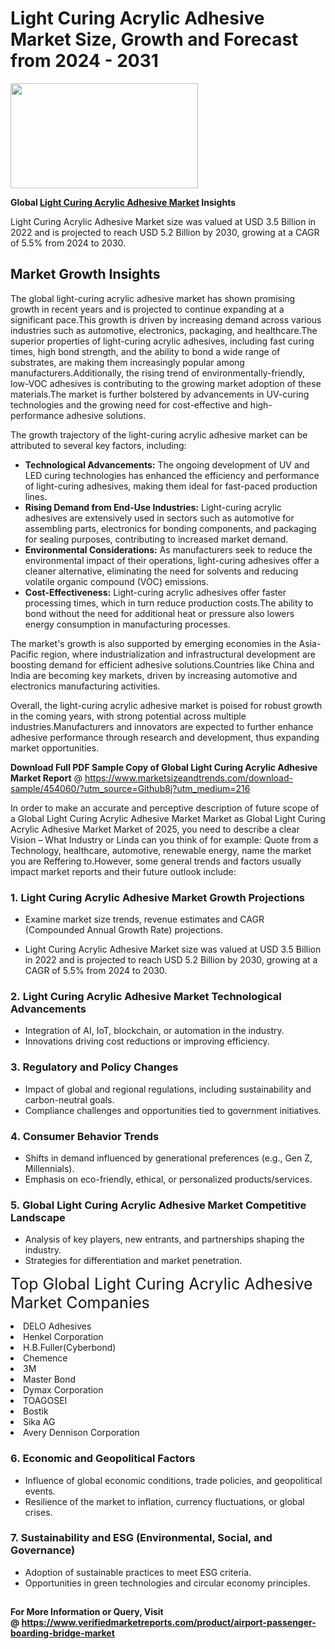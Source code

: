<H1>Light Curing Acrylic Adhesive Market Size, Growth and Forecast from 2024 - 2031</H1><img class="aligncenter size-medium wp-image-584254" src="https://thirdeyenews.in/wp-content/uploads/2024/09/Global-Market-Research-300x168.jpeg" alt="" width="300" height="168" /><p><strong>Global&nbsp;<a href="https://www.marketsizeandtrends.com/download-sample/454060/?utm_source=Github8j?utm_medium=216">Light Curing Acrylic Adhesive Market</a> Insights</strong></p><p>Light Curing Acrylic Adhesive Market size was valued at USD 3.5 Billion in 2022 and is projected to reach USD 5.2 Billion by 2030, growing at a CAGR of 5.5% from 2024 to 2030.</p><p><h2>Market Growth Insights</h2> The global light-curing acrylic adhesive market has shown promising growth in recent years and is projected to continue expanding at a significant pace.This growth is driven by increasing demand across various industries such as automotive, electronics, packaging, and healthcare.The superior properties of light-curing acrylic adhesives, including fast curing times, high bond strength, and the ability to bond a wide range of substrates, are making them increasingly popular among manufacturers.Additionally, the rising trend of environmentally-friendly, low-VOC adhesives is contributing to the growing market adoption of these materials.The market is further bolstered by advancements in UV-curing technologies and the growing need for cost-effective and high-performance adhesive solutions. <p>The growth trajectory of the light-curing acrylic adhesive market can be attributed to several key factors, including:</p> <ul> <li><strong>Technological Advancements:</strong> The ongoing development of UV and LED curing technologies has enhanced the efficiency and performance of light-curing adhesives, making them ideal for fast-paced production lines.</li> <li><strong>Rising Demand from End-Use Industries:</strong> Light-curing acrylic adhesives are extensively used in sectors such as automotive for assembling parts, electronics for bonding components, and packaging for sealing purposes, contributing to increased market demand.</li> <li><strong>Environmental Considerations:</strong> As manufacturers seek to reduce the environmental impact of their operations, light-curing adhesives offer a cleaner alternative, eliminating the need for solvents and reducing volatile organic compound (VOC) emissions.</li> <li><strong>Cost-Effectiveness:</strong> Light-curing acrylic adhesives offer faster processing times, which in turn reduce production costs.The ability to bond without the need for additional heat or pressure also lowers energy consumption in manufacturing processes.</li> </ul> <p>The market's growth is also supported by emerging economies in the Asia-Pacific region, where industrialization and infrastructural development are boosting demand for efficient adhesive solutions.Countries like China and India are becoming key markets, driven by increasing automotive and electronics manufacturing activities.</p> <p>Overall, the light-curing acrylic adhesive market is poised for robust growth in the coming years, with strong potential across multiple industries.Manufacturers and innovators are expected to further enhance adhesive performance through research and development, thus expanding market opportunities.</p> </p><p><span class=""><strong>Download Full PDF Sample Copy of Global Light Curing Acrylic Adhesive Market Report</strong> @ <a href="https://www.marketsizeandtrends.com/download-sample/454060/?utm_source=Github8j?utm_medium=216" target="_blank">https://www.marketsizeandtrends.com/download-sample/454060/?utm_source=Github8j?utm_medium=216</a></span></p><p>In order to make an accurate and perceptive description of future scope of a Global&nbsp;Light Curing Acrylic Adhesive Market Market as Global&nbsp;Light Curing Acrylic Adhesive Market Market of 2025, you need to describe a clear Vision &ndash; What Industry or Linda can you think of for example: Quote from a Technology, healthcare, automotive, renewable energy, name the market you are Reffering to.However, some general trends and factors usually impact market reports and their future outlook include:</p><h3>1.&nbsp;<strong>Light Curing Acrylic Adhesive Market Growth Projections</strong></h3><ul><li>Examine market size trends, revenue estimates and CAGR (Compounded Annual Growth Rate) projections.</li><li><p>Light Curing Acrylic Adhesive Market size was valued at USD 3.5 Billion in 2022 and is projected to reach USD 5.2 Billion by 2030, growing at a CAGR of 5.5% from 2024 to 2030.</p></li></ul><h3>2.&nbsp;<strong>Light Curing Acrylic Adhesive Market Technological Advancements</strong></h3><ul><li>Integration of AI, IoT, blockchain, or automation in the industry.</li><li>Innovations driving cost reductions or improving efficiency.</li></ul><h3>3.&nbsp;<strong>Regulatory and Policy Changes</strong></h3><ul><li>Impact of global and regional regulations, including sustainability and carbon-neutral goals.</li><li>Compliance challenges and opportunities tied to government initiatives.</li></ul><h3>4.&nbsp;<strong>Consumer Behavior Trends</strong></h3><ul><li>Shifts in demand influenced by generational preferences (e.g., Gen Z, Millennials).</li><li>Emphasis on eco-friendly, ethical, or personalized products/services.</li></ul><h3>5.&nbsp;<strong>Global Light Curing Acrylic Adhesive Market Competitive Landscape</strong></h3><ul><li>Analysis of key players, new entrants, and partnerships shaping the industry.</li><li>Strategies for differentiation and market penetration.</li></ul><p data-pm-slice="1 1 []"><span style="color: inherit; font-family: inherit; font-size: 25px;">Top Global Light Curing Acrylic Adhesive Market Companies</span></p><div class="" data-test-id=""><p><li>DELO Adhesives</li><li> Henkel Corporation</li><li> H.B.Fuller(Cyberbond)</li><li> Chemence</li><li> 3M</li><li> Master Bond</li><li> Dymax Corporation</li><li> TOAGOSEI</li><li> Bostik</li><li> Sika AG</li><li> Avery Dennison Corporation</li></p></div><h3>6.&nbsp;<strong>Economic and Geopolitical Factors</strong></h3><ul><li>Influence of global economic conditions, trade policies, and geopolitical events.</li><li>Resilience of the market to inflation, currency fluctuations, or global crises.</li></ul><h3>7.&nbsp;<strong>Sustainability and ESG (Environmental, Social, and Governance)</strong></h3><ul><li>Adoption of sustainable practices to meet ESG criteria.</li><li>Opportunities in green technologies and circular economy principles.</li></ul><h2><strong style="font-size: 14px;">For More Information or Query, Visit @&nbsp;</strong><a style="background-color: #ffffff; font-size: 14px;" href="https://www.marketsizeandtrends.com/report/light-curing-acrylic-adhesive-market/" target="_blank">https://www.verifiedmarketreports.com/product/airport-passenger-boarding-bridge-market</a></h2>